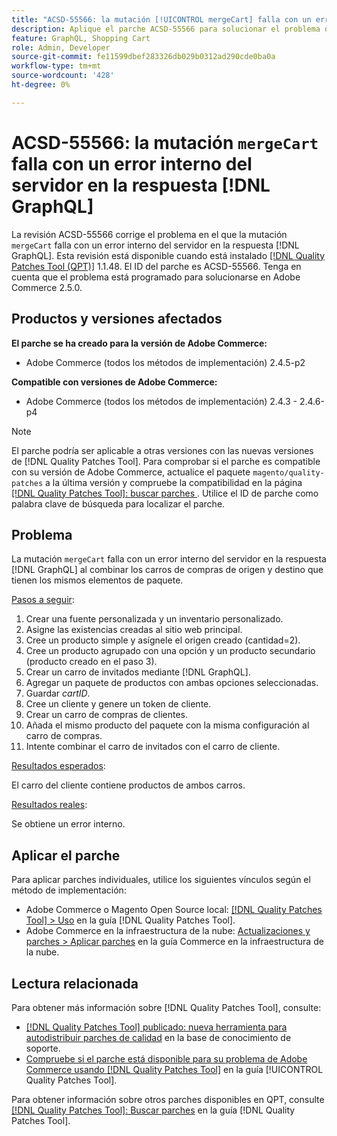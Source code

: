 ```yaml
---
title: "ACSD-55566: la mutación [!UICONTROL mergeCart] falla con un error interno del servidor en  [!DNL GraphQL] response"
description: Aplique el parche ACSD-55566 para solucionar el problema de Adobe Commerce donde la mutación mergeCart falla con un error interno del servidor en la respuesta  [!DNL GraphQL]  al combinar los carros de compras de origen y destino que tienen los mismos elementos de paquete.
feature: GraphQL, Shopping Cart
role: Admin, Developer
source-git-commit: fe11599dbef283326db029b0312ad290cde0ba0a
workflow-type: tm+mt
source-wordcount: '428'
ht-degree: 0%

---
```


# ACSD-55566: la mutación `mergeCart` falla con un error interno del servidor en la respuesta [!DNL GraphQL]

La revisión ACSD-55566 corrige el problema en el que la mutación `mergeCart` falla con un error interno del servidor en la respuesta [!DNL GraphQL]. Esta revisión está disponible cuando está instalado [[!DNL Quality Patches Tool (QPT)]](https://experienceleague.adobe.com/en/docs/commerce-knowledge-base/kb/announcements/commerce-announcements/magento-quality-patches-released-new-tool-to-self-serve-quality-patches) 1.1.48. El ID del parche es ACSD-55566. Tenga en cuenta que el problema está programado para solucionarse en Adobe Commerce 2.5.0.

## Productos y versiones afectados

**El parche se ha creado para la versión de Adobe Commerce:**

* Adobe Commerce (todos los métodos de implementación) 2.4.5-p2

**Compatible con versiones de Adobe Commerce:**

* Adobe Commerce (todos los métodos de implementación) 2.4.3 - 2.4.6-p4

>[!NOTE]
>
>El parche podría ser aplicable a otras versiones con las nuevas versiones de [!DNL Quality Patches Tool]. Para comprobar si el parche es compatible con su versión de Adobe Commerce, actualice el paquete `magento/quality-patches` a la última versión y compruebe la compatibilidad en la página [[!DNL Quality Patches Tool]: buscar parches ](https://experienceleague.adobe.com/tools/commerce-quality-patches/index.html). Utilice el ID de parche como palabra clave de búsqueda para localizar el parche.

## Problema

La mutación `mergeCart` falla con un error interno del servidor en la respuesta [!DNL GraphQL] al combinar los carros de compras de origen y destino que tienen los mismos elementos de paquete.

<u>Pasos a seguir</u>:

1. Crear una fuente personalizada y un inventario personalizado.
1. Asigne las existencias creadas al sitio web principal.
1. Cree un producto simple y asígnele el origen creado (cantidad=2).
1. Cree un producto agrupado con una opción y un producto secundario (producto creado en el paso 3).
1. Crear un carro de invitados mediante [!DNL GraphQL].
1. Agregar un paquete de productos con ambas opciones seleccionadas.
1. Guardar *cartID*.
1. Cree un cliente y genere un token de cliente.
1. Crear un carro de compras de clientes.
1. Añada el mismo producto del paquete con la misma configuración al carro de compras.
1. Intente combinar el carro de invitados con el carro de cliente.

<u>Resultados esperados</u>:

El carro del cliente contiene productos de ambos carros.

<u>Resultados reales</u>:

Se obtiene un error interno.

## Aplicar el parche

Para aplicar parches individuales, utilice los siguientes vínculos según el método de implementación:

* Adobe Commerce o Magento Open Source local: [[!DNL Quality Patches Tool] > Uso](/help/tools/quality-patches-tool/usage.md) en la guía [!DNL Quality Patches Tool].
* Adobe Commerce en la infraestructura de la nube: [Actualizaciones y parches > Aplicar parches](https://experienceleague.adobe.com/docs/commerce-cloud-service/user-guide/develop/upgrade/apply-patches.html) en la guía Commerce en la infraestructura de la nube.

## Lectura relacionada

Para obtener más información sobre [!DNL Quality Patches Tool], consulte:

* [[!DNL Quality Patches Tool] publicado: nueva herramienta para autodistribuir parches de calidad](https://experienceleague.adobe.com/en/docs/commerce-knowledge-base/kb/announcements/commerce-announcements/magento-quality-patches-released-new-tool-to-self-serve-quality-patches) en la base de conocimiento de soporte.
* [Compruebe si el parche está disponible para su problema de Adobe Commerce usando [!DNL Quality Patches Tool]](/help/tools/quality-patches-tool/patches-available-in-qpt/check-patch-for-magento-issue-with-magento-quality-patches.md) en la guía [!UICONTROL Quality Patches Tool].


Para obtener información sobre otros parches disponibles en QPT, consulte [[!DNL Quality Patches Tool]: Buscar parches](https://experienceleague.adobe.com/tools/commerce-quality-patches/index.html) en la guía [!DNL Quality Patches Tool].
